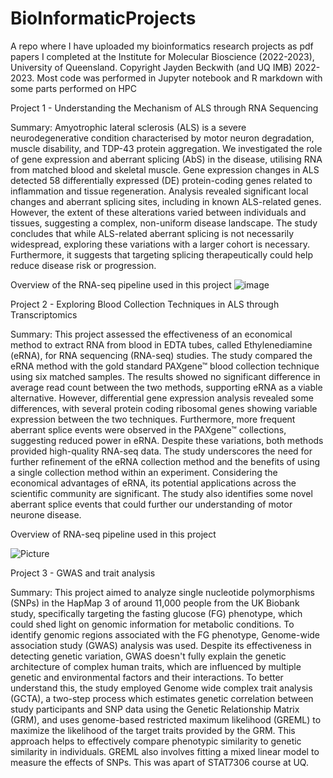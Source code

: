 # BioInformaticProjects

A repo where I have uploaded my bioinformatics research projects as pdf papers I completed at the Institute for Molecular Bioscience (2022-2023), University of Queensland. Copyright Jayden Beckwith (and UQ IMB) 2022-2023. Most code was performed in Jupyter notebook and R markdown with some parts performed on HPC

Project 1 - Understanding the Mechanism of ALS through RNA Sequencing 

Summary: Amyotrophic lateral sclerosis (ALS) is a severe neurodegenerative condition characterised by motor neuron degradation, muscle disability, and TDP-43 protein aggregation. We investigated the role of gene expression and aberrant splicing (AbS) in the disease, utilising RNA from matched blood and skeletal muscle. Gene expression changes in ALS detected 58 differentially expressed (DE) protein-coding genes related to inflammation and tissue regeneration. Analysis revealed significant local changes and aberrant splicing sites, including in known ALS-related genes. However, the extent of these alterations varied between individuals and tissues, suggesting a complex, non-uniform disease landscape. The study concludes that while ALS-related aberrant splicing is not necessarily widespread, exploring these variations with a larger cohort is necessary. Furthermore, it suggests that targeting splicing therapeutically could help reduce disease risk or progression.

Overview of the RNA-seq pipeline used in this project
![image](https://github.com/JaydenBeckwith/BioInformaticProjects/assets/55827127/06d4ad13-d299-4e03-80ef-a0991cb88d60)


Project 2 - Exploring Blood Collection Techniques in ALS through Transcriptomics

Summary: This project assessed the effectiveness of an economical method to extract RNA from blood in EDTA tubes, called Ethylenediamine (eRNA), for RNA sequencing (RNA-seq) studies. The study compared the eRNA method with the gold standard PAXgene™ blood collection technique using six matched samples. The results showed no significant difference in average read count between the two methods, supporting eRNA as a viable alternative. However, differential gene expression analysis revealed some differences, with several protein coding ribosomal genes showing variable expression between the two techniques. Furthermore, more frequent aberrant splice events were observed in the PAXgene™ collections, suggesting reduced power in eRNA. Despite these variations, both methods provided high-quality RNA-seq data. The study underscores the need for further refinement of the eRNA collection method and the benefits of using a single collection method within an experiment. Considering the economical advantages of eRNA, its potential applications across the scientific community are significant. The study also identifies some novel aberrant splice events that could further our understanding of motor neurone disease.

Overview of RNA-seq pipeline used in this project 

![Picture](https://github.com/JaydenBeckwith/BioInformaticProjects/assets/55827127/087ab5c7-4d81-4201-b7a3-2147fde9bee5)

Project 3 - GWAS and trait analysis

Summary: This project aimed to analyze single nucleotide polymorphisms (SNPs) in the HapMap 3 of around 11,000 people from the UK Biobank study, specifically targeting the fasting glucose (FG) phenotype, which could shed light on genomic information for metabolic conditions. To identify genomic regions associated with the FG phenotype, Genome-wide association study (GWAS) analysis was used. Despite its effectiveness in detecting genetic variation, GWAS doesn't fully explain the genetic architecture of complex human traits, which are influenced by multiple genetic and environmental factors and their interactions. To better understand this, the study employed Genome wide complex trait analysis (GCTA), a two-step process which estimates genetic correlation between study participants and SNP data using the Genetic Relationship Matrix (GRM), and uses genome-based restricted maximum likelihood (GREML) to maximize the likelihood of the target traits provided by the GRM. This approach helps to effectively compare phenotypic similarity to genetic similarity in individuals. GREML also involves fitting a mixed linear model to measure the effects of SNPs. This was apart of STAT7306 course at UQ. 

